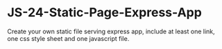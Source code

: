 JS-24-Static-Page-Express-App
=============================

Create your own static file serving express app, include at least one link, one css style sheet and one javascript file.
